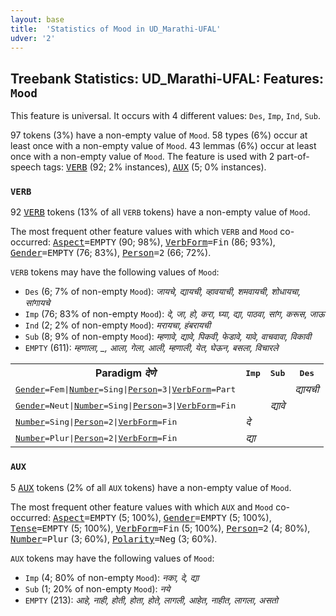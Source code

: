 ```yaml
---
layout: base
title:  'Statistics of Mood in UD_Marathi-UFAL'
udver: '2'
---
```


## Treebank Statistics: UD_Marathi-UFAL: Features: `Mood`

This feature is universal.
It occurs with 4 different values: `Des`, `Imp`, `Ind`, `Sub`.

97 tokens (3%) have a non-empty value of `Mood`.
58 types (6%) occur at least once with a non-empty value of `Mood`.
43 lemmas (6%) occur at least once with a non-empty value of `Mood`.
The feature is used with 2 part-of-speech tags: <tt><a href="mr_ufal-pos-VERB.html">VERB</a></tt> (92; 2% instances), <tt><a href="mr_ufal-pos-AUX.html">AUX</a></tt> (5; 0% instances).

### `VERB`

92 <tt><a href="mr_ufal-pos-VERB.html">VERB</a></tt> tokens (13% of all `VERB` tokens) have a non-empty value of `Mood`.

The most frequent other feature values with which `VERB` and `Mood` co-occurred: <tt><a href="mr_ufal-feat-Aspect.html">Aspect</a></tt><tt>=EMPTY</tt> (90; 98%), <tt><a href="mr_ufal-feat-VerbForm.html">VerbForm</a></tt><tt>=Fin</tt> (86; 93%), <tt><a href="mr_ufal-feat-Gender.html">Gender</a></tt><tt>=EMPTY</tt> (76; 83%), <tt><a href="mr_ufal-feat-Person.html">Person</a></tt><tt>=2</tt> (66; 72%).

`VERB` tokens may have the following values of `Mood`:

* `Des` (6; 7% of non-empty `Mood`): <em>जायचे, द्यायची, व्हावयाची, शमवायची, शोधायचा, सांगायचे</em>
* `Imp` (76; 83% of non-empty `Mood`): <em>दे, जा, हो, करा, घ्या, द्या, पाठवा, सांग, करूस, जाऊ</em>
* `Ind` (2; 2% of non-empty `Mood`): <em>मरायचा, हंबरायची</em>
* `Sub` (8; 9% of non-empty `Mood`): <em>म्हणावे, द्यावे, पिकवी, फेडावे, यावे, वाचवावा, विकावी</em>
* `EMPTY` (611): <em>म्हणाला, _, आला, गेला, आली, म्हणाली, येत, घेऊन, बसला, विचारले</em>

<table>
  <tr><th>Paradigm <i>देणे</i></th><th><tt>Imp</tt></th><th><tt>Sub</tt></th><th><tt>Des</tt></th></tr>
  <tr><td><tt><tt><a href="mr_ufal-feat-Gender.html">Gender</a></tt><tt>=Fem</tt>|<tt><a href="mr_ufal-feat-Number.html">Number</a></tt><tt>=Sing</tt>|<tt><a href="mr_ufal-feat-Person.html">Person</a></tt><tt>=3</tt>|<tt><a href="mr_ufal-feat-VerbForm.html">VerbForm</a></tt><tt>=Part</tt></tt></td><td></td><td></td><td><em>द्यायची</em></td></tr>
  <tr><td><tt><tt><a href="mr_ufal-feat-Gender.html">Gender</a></tt><tt>=Neut</tt>|<tt><a href="mr_ufal-feat-Number.html">Number</a></tt><tt>=Sing</tt>|<tt><a href="mr_ufal-feat-Person.html">Person</a></tt><tt>=3</tt>|<tt><a href="mr_ufal-feat-VerbForm.html">VerbForm</a></tt><tt>=Fin</tt></tt></td><td></td><td><em>द्यावे</em></td><td></td></tr>
  <tr><td><tt><tt><a href="mr_ufal-feat-Number.html">Number</a></tt><tt>=Sing</tt>|<tt><a href="mr_ufal-feat-Person.html">Person</a></tt><tt>=2</tt>|<tt><a href="mr_ufal-feat-VerbForm.html">VerbForm</a></tt><tt>=Fin</tt></tt></td><td><em>दे</em></td><td></td><td></td></tr>
  <tr><td><tt><tt><a href="mr_ufal-feat-Number.html">Number</a></tt><tt>=Plur</tt>|<tt><a href="mr_ufal-feat-Person.html">Person</a></tt><tt>=2</tt>|<tt><a href="mr_ufal-feat-VerbForm.html">VerbForm</a></tt><tt>=Fin</tt></tt></td><td><em>द्या</em></td><td></td><td></td></tr>
</table>

### `AUX`

5 <tt><a href="mr_ufal-pos-AUX.html">AUX</a></tt> tokens (2% of all `AUX` tokens) have a non-empty value of `Mood`.

The most frequent other feature values with which `AUX` and `Mood` co-occurred: <tt><a href="mr_ufal-feat-Aspect.html">Aspect</a></tt><tt>=EMPTY</tt> (5; 100%), <tt><a href="mr_ufal-feat-Gender.html">Gender</a></tt><tt>=EMPTY</tt> (5; 100%), <tt><a href="mr_ufal-feat-Tense.html">Tense</a></tt><tt>=EMPTY</tt> (5; 100%), <tt><a href="mr_ufal-feat-VerbForm.html">VerbForm</a></tt><tt>=Fin</tt> (5; 100%), <tt><a href="mr_ufal-feat-Person.html">Person</a></tt><tt>=2</tt> (4; 80%), <tt><a href="mr_ufal-feat-Number.html">Number</a></tt><tt>=Plur</tt> (3; 60%), <tt><a href="mr_ufal-feat-Polarity.html">Polarity</a></tt><tt>=Neg</tt> (3; 60%).

`AUX` tokens may have the following values of `Mood`:

* `Imp` (4; 80% of non-empty `Mood`): <em>नका, दे, द्या</em>
* `Sub` (1; 20% of non-empty `Mood`): <em>नये</em>
* `EMPTY` (213): <em>आहे, नाही, होती, होता, होते, लागली, आहेत, नाहीत, लागला, असतो</em>

